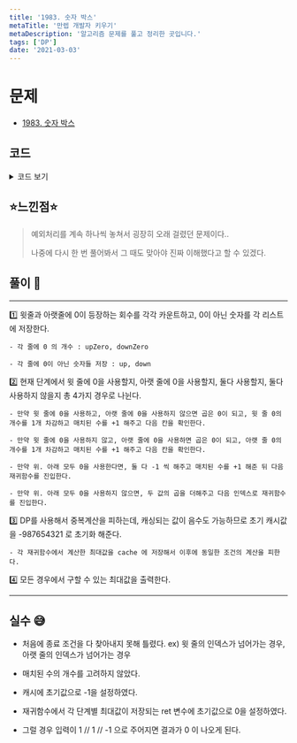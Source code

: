 ```yaml
---
title: '1983. 숫자 박스'
metaTitle: '만렙 개발자 키우기'
metaDescription: '알고리즘 문제를 풀고 정리한 곳입니다.'
tags: ['DP']
date: '2021-03-03'
---
```


# 문제
- [1983. 숫자 박스](https://www.acmicpc.net/problem/1983)

## 코드

<details><summary> 코드 보기 </summary>

``` java
import java.io.BufferedReader;
import java.io.IOException;
import java.io.InputStreamReader;
import java.util.*;

public class Q1983 {
    final static int INF = 987654321;
    static int n, upZero = 0, downZero = 0, cache[][][]; // [up idx][down idx][matched]
    static List<Integer> up = new ArrayList<>();
    static List<Integer> down = new ArrayList<>();
    public static void main(String[] args) throws IOException {
        init();
        System.out.println(solution(upZero, downZero, 0, 0, 0));
    }

    private static int solution(int uz, int dz, int ui, int di, int matched) {
        if(matched == n){
            if(uz == 0 && dz == 0 && ui == up.size() && di == down.size())
                return 0;
            else
                return -INF;
        }
        if(ui == up.size()){
            if(uz == n - matched) return 0;
            return -INF;
        }
        if(di == down.size()){
            if(dz == n - matched) return 0;
            return -INF;
        }

        int ret = cache[ui][di][matched];
        if(ret != -INF) return ret;
        ret = -INF;

        // 위에 줄 0, 아래 줄 숫자 사용
        if(uz > 0)
            ret = Math.max(ret, solution(uz - 1, dz, ui, di + 1, matched + 1));

        // 위에 줄 숫자, 아래 줄 0 사용
        if(dz > 0)
            ret = Math.max(ret, solution(uz, dz - 1, ui + 1, di, matched + 1));

        // 위.아래 줄 0 사용
        if(uz > 0 && dz > 0)
            ret = Math.max(ret, solution(uz - 1, dz - 1, ui, di, matched + 1));

        // 위.아래 줄 숫자 사용
        int score = up.get(ui) * down.get(di);
        ret = Math.max(ret, score + solution(uz, dz, ui + 1, di + 1, matched + 1));

        return cache[ui][di][matched] = ret;
    }

    private static void init() throws IOException {
        BufferedReader br = new BufferedReader(new InputStreamReader(System.in));
        n = Integer.parseInt(br.readLine());
        StringTokenizer st;
        st = new StringTokenizer(br.readLine());
        for (int j = 0; j < n; j++) {
            int value = stoi(st.nextToken());
            if(value == 0) upZero += 1;
            else up.add(value);
        }
        st = new StringTokenizer(br.readLine());
        for (int j = 0; j < n; j++) {
            int value = stoi(st.nextToken());
            if(value == 0) downZero += 1;
            else down.add(value);
        }
        cache = new int[up.size() + 1][down.size() + 1][n + 1];
        for (int i = 0; i <= up.size(); i++) {
            for (int j = 0; j <= down.size(); j++) {
                Arrays.fill(cache[i][j], -INF);
            }
        }
    }

    private static Integer stoi(String str) {
        return Integer.parseInt(str);
    }
}
```

</details>

## ⭐️느낀점⭐️
> 예외처리를 계속 하나씩 놓쳐서 굉장히 오래 걸렸던 문제이다..
>
> 나중에 다시 한 번 풀어봐서 그 때도 맞아야 진짜 이해했다고 할 수 있겠다.

## 풀이 📣
<hr/>

1️⃣ 윗줄과 아랫줄에 0이 등장하는 회수를 각각 카운트하고, 0이 아닌 숫자를 각 리스트에 저장한다.

    - 각 줄에 0 의 개수 : upZero, downZero

    - 각 줄에 0이 아닌 숫자들 저장 : up, down


2️⃣ 현재 단계에서 윗 줄에 0을 사용할지, 아랫 줄에 0을 사용할지, 둘다 사용할지, 둘다 사용하지 않을지 총 4가지 경우로 나뉜다.

    - 만약 윗 줄에 0을 사용하고, 아랫 줄에 0을 사용하지 않으면 곱은 0이 되고, 윗 줄 0의 개수를 1개 차감하고 매치된 수를 +1 해주고 다음 칸을 확인한다.

    - 만약 윗 줄에 0을 사용하지 않고, 아랫 줄에 0을 사용하면 곱은 0이 되고, 아랫 줄 0의 개수를 1개 차감하고 매치된 수를 +1 해주고 다음 칸을 확인한다.

    - 만약 위. 아래 모두 0을 사용한다면, 둘 다 -1 씩 해주고 매치된 수를 +1 해준 뒤 다음 재귀함수를 진입한다.

    - 만약 위. 아래 모두 0을 사용하지 않으면, 두 값의 곱을 더해주고 다음 인덱스로 재귀함수를 진입한다.


3️⃣ DP를 사용해서 중복계산을 피하는데, 캐싱되는 값이 음수도 가능하므로 초기 캐시값을 -987654321 로 초기화 해준다.

    - 각 재귀함수에서 계산한 최대값을 cache 에 저장해서 이후에 동일한 조건의 계산을 피한다.


4️⃣ 모든 경우에서 구할 수 있는 최대값을 출력한다.

<hr/>

## 실수 😅

- 처음에 종료 조건을 다 찾아내지 못해 틀렸다. ex) 윗 줄의 인덱스가 넘어가는 경우, 아랫 줄의 인덱스가 넘어가는 경우

- 매치된 수의 개수를 고려하지 않았다.

- 캐시에 초기값으로 -1을 설정하였다.

- 재귀함수에서 각 단계별 최대값이 저장되는 ret 변수에 초기값으로 0을 설정하였다.

- 그럴 경우 입력이 1 // 1 // -1 으로 주어지면 결과가 0 이 나오게 된다.
